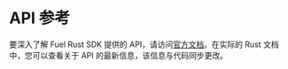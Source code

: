 # API 参考

要深入了解 Fuel Rust SDK 提供的 API，请访问[官方文档](https://docs.rs/fuels/latest/fuels/)。在实际的 Rust 文档中，您可以查看关于 API 的最新信息，该信息与代码同步更改。
